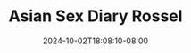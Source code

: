 --- 
title: "Asian Sex Diary  Rossel"
description: "video  video bokep Asian Sex Diary  Rossel  tele durasi panjang  "
date: 2024-10-02T18:08:10-08:00
file_code: "b4z2e935bjg7"
draft: false
cover: "ki12mkdnk89f78bp.jpg"
tags: ["Asian", "Sex", "Diary", "Rossel", "bokep-indo", "bokep-viral", "bokep-ig"]
length: 2996
fld_id: "1483165"
foldername: "Asd indo 1"
categories: ["Asd indo 1"]
views: 1
---